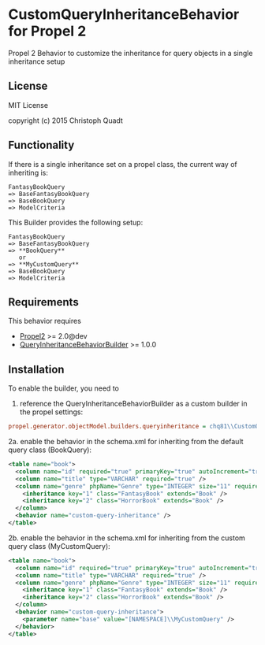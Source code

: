 CustomQueryInheritanceBehavior for Propel 2
==========================================

Propel 2 Behavior to customize the inheritance for query objects in a single inheritance setup

License
-------

MIT License

copyright (c) 2015 Christoph Quadt

Functionality
-------------
If there is a single inheritance set on a propel class, the current way of inheriting is:

    FantasyBookQuery
    => BaseFantasyBookQuery
    => BaseBookQuery
    => ModelCriteria

This Builder provides the following setup:

    FantasyBookQuery
    => BaseFantasyBookQuery
    => **BookQuery**
       or
    => **MyCustomQuery**
    => BaseBookQuery
    => ModelCriteria

Requirements
------------

This behavior requires

* [Propel2](https://github.com/propelorm/Propel2) >= 2.0@dev
* [QueryInheritanceBehaviorBuilder](https://github.com/fizzle81/QueryInheritanceBehaviorBuilder) >= 1.0.0


Installation
------------

To enable the builder, you need to 

1. reference the QueryInheritanceBehaviorBuilder as a custom builder in the propel settings:
```ini
propel.generator.objectModel.builders.queryinheritance = chq81\\CustomQueryInheritance\\Builder\\CustomQuerySingleInheritanceBuilder
```

2a. enable the behavior in the schema.xml for inheriting from the default query class (BookQuery):

```xml
<table name="book">
  <column name="id" required="true" primaryKey="true" autoIncrement="true" type="INTEGER" />
  <column name="title" type="VARCHAR" required="true" />
  <column name="genre" phpName="Genre" type="INTEGER" size="11" required="true" defaultValue="0" inheritance="single">
    <inheritance key="1" class="FantasyBook" extends="Book" />
    <inheritance key="2" class="HorrorBook" extends="Book" />
  </column>
  <behavior name="custom-query-inheritance" />
</table>
```

2b. enable the behavior in the schema.xml for inheriting from the custom query class (MyCustomQuery):

```xml
<table name="book">
  <column name="id" required="true" primaryKey="true" autoIncrement="true" type="INTEGER" />
  <column name="title" type="VARCHAR" required="true" />
  <column name="genre" phpName="Genre" type="INTEGER" size="11" required="true" defaultValue="0" inheritance="single">
    <inheritance key="1" class="FantasyBook" extends="Book" />
    <inheritance key="2" class="HorrorBook" extends="Book" />
  </column>
  <behavior name="custom-query-inheritance">
    <parameter name="base" value="[NAMESPACE]\\MyCustomQuery" />
  </behavior>
</table>
```